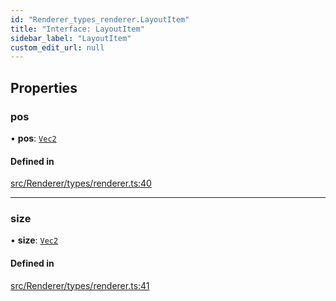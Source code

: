 ```yaml
---
id: "Renderer_types_renderer.LayoutItem"
title: "Interface: LayoutItem"
sidebar_label: "LayoutItem"
custom_edit_url: null
---
```




## Properties

### pos

• **pos**: [`Vec2`](../../Math/Math_Vec2.Vec2)

#### Defined in

[src/Renderer/types/renderer.ts:40](https://github.com/ZeaInc/zea-engine/blob/bfc726cd6/src/Renderer/types/renderer.ts#L40)

___

### size

• **size**: [`Vec2`](../../Math/Math_Vec2.Vec2)

#### Defined in

[src/Renderer/types/renderer.ts:41](https://github.com/ZeaInc/zea-engine/blob/bfc726cd6/src/Renderer/types/renderer.ts#L41)

